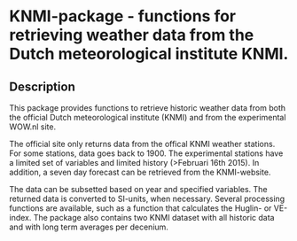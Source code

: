 <!-- README.md is generated from README.Rmd. Please edit that file -->
KNMI-package - functions for retrieving weather data from the Dutch meteorological institute KNMI.
==================================================================================================

Description
-----------

This package provides functions to retrieve historic weather data from both the official Dutch meteorological institute (KNMI) and from the experimental WOW.nl site.

The official site only returns data from the offical KNMI weather stations. For some stations, data goes back to 1900. The experimental stations have a limited set of variables and limited history (\>Februari 16th 2015). In addition, a seven day forecast can be retrieved from the KNMI-website.

The data can be subsetted based on year and specified variables. The returned data is converted to SI-units, when necessary. Several processing functions are available, such as a function that calculates the Huglin- or VE-index. The package also contains two KNMI dataset with all historic data and with long term averages per decenium.
